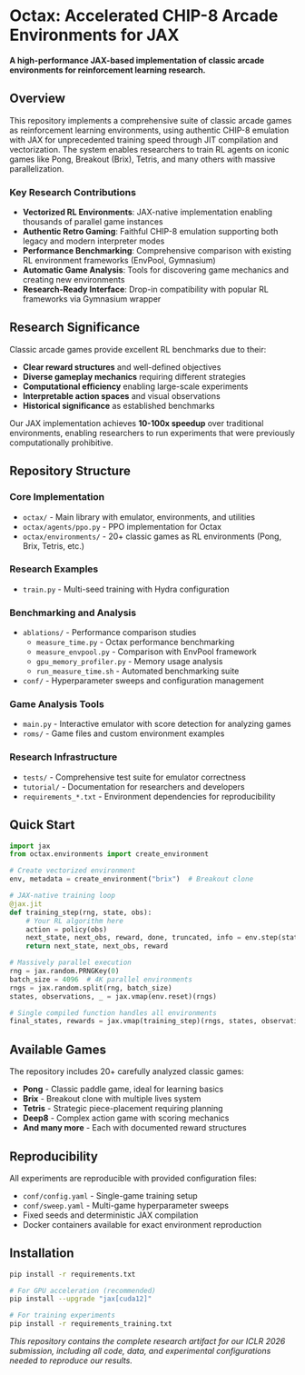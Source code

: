 # Octax: Accelerated CHIP-8 Arcade Environments for JAX

**A high-performance JAX-based implementation of classic arcade environments for reinforcement learning research.**

## Overview

This repository implements a comprehensive suite of classic arcade games as reinforcement learning environments, using authentic CHIP-8 emulation with JAX for unprecedented training speed through JIT compilation and vectorization. The system enables researchers to train RL agents on iconic games like Pong, Breakout (Brix), Tetris, and many others with massive parallelization.

### Key Research Contributions

- **Vectorized RL Environments**: JAX-native implementation enabling thousands of parallel game instances
- **Authentic Retro Gaming**: Faithful CHIP-8 emulation supporting both legacy and modern interpreter modes
- **Performance Benchmarking**: Comprehensive comparison with existing RL environment frameworks (EnvPool, Gymnasium)
- **Automatic Game Analysis**: Tools for discovering game mechanics and creating new environments
- **Research-Ready Interface**: Drop-in compatibility with popular RL frameworks via Gymnasium wrapper

## Research Significance

Classic arcade games provide excellent RL benchmarks due to their:
- **Clear reward structures** and well-defined objectives
- **Diverse gameplay mechanics** requiring different strategies
- **Computational efficiency** enabling large-scale experiments
- **Interpretable action spaces** and visual observations
- **Historical significance** as established benchmarks

Our JAX implementation achieves **10-100x speedup** over traditional environments, enabling researchers to run experiments that were previously computationally prohibitive.

## Repository Structure

### Core Implementation
- `octax/` - Main library with emulator, environments, and utilities
- `octax/agents/ppo.py` - PPO implementation for Octax
- `octax/environments/` - 20+ classic games as RL environments (Pong, Brix, Tetris, etc.)

### Research Examples
- `train.py` - Multi-seed training with Hydra configuration

### Benchmarking and Analysis
- `ablations/` - Performance comparison studies
  - `measure_time.py` - Octax performance benchmarking
  - `measure_envpool.py` - Comparison with EnvPool framework
  - `gpu_memory_profiler.py` - Memory usage analysis
  - `run_measure_time.sh` - Automated benchmarking suite
- `conf/` - Hyperparameter sweeps and configuration management

### Game Analysis Tools
- `main.py` - Interactive emulator with score detection for analyzing games
- `roms/` - Game files and custom environment examples

### Research Infrastructure
- `tests/` - Comprehensive test suite for emulator correctness
- `tutorial/` - Documentation for researchers and developers
- `requirements_*.txt` - Environment dependencies for reproducibility

## Quick Start

```python
import jax
from octax.environments import create_environment

# Create vectorized environment
env, metadata = create_environment("brix")  # Breakout clone

# JAX-native training loop
@jax.jit
def training_step(rng, state, obs):
    # Your RL algorithm here
    action = policy(obs)
    next_state, next_obs, reward, done, truncated, info = env.step(state, action)
    return next_state, next_obs, reward

# Massively parallel execution
rng = jax.random.PRNGKey(0)
batch_size = 4096  # 4K parallel environments
rngs = jax.random.split(rng, batch_size)
states, observations, _ = jax.vmap(env.reset)(rngs)

# Single compiled function handles all environments
final_states, rewards = jax.vmap(training_step)(rngs, states, observations)
```

## Available Games

The repository includes 20+ carefully analyzed classic games:
- **Pong** - Classic paddle game, ideal for learning basics
- **Brix** - Breakout clone with multiple lives system  
- **Tetris** - Strategic piece-placement requiring planning
- **Deep8** - Complex action game with scoring mechanics
- **And many more** - Each with documented reward structures

## Reproducibility

All experiments are reproducible with provided configuration files:
- `conf/config.yaml` - Single-game training setup
- `conf/sweep.yaml` - Multi-game hyperparameter sweeps
- Fixed seeds and deterministic JAX compilation
- Docker containers available for exact environment reproduction

## Installation

```bash
pip install -r requirements.txt

# For GPU acceleration (recommended)
pip install --upgrade "jax[cuda12]"

# For training experiments  
pip install -r requirements_training.txt
```

*This repository contains the complete research artifact for our ICLR 2026 submission, including all code, data, and experimental configurations needed to reproduce our results.*